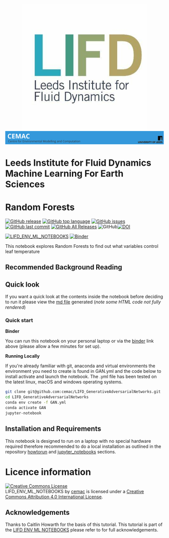 <div align="center">
<img src="https://github.com/cemac/LIFD_ENV_ML_NOTEBOOKS/blob/main/images/LIFDlogo.png"></a>
<a href="https://www.cemac.leeds.ac.uk/">
  <img src="https://github.com/cemac/cemac_generic/blob/master/Images/cemac.png"></a>
  <br>
</div>

# Leeds Institute for Fluid Dynamics Machine Learning For Earth Sciences #

# Random Forests

[![GitHub release](https://img.shields.io/github/release/cemac/LIFD_GenerativeAdversarialNetworks.svg)](https://github.com/cemac/LIFD_GenerativeAdversarialNetworks/releases) [![GitHub top language](https://img.shields.io/github/languages/top/cemac/LIFD_GenerativeAdversarialNetworks.svg)](https://github.com/cemac/LIFD_GenerativeAdversarialNetworks) [![GitHub issues](https://img.shields.io/github/issues/cemac/LIFD_GenerativeAdversarialNetworks.svg)](https://github.com/cemac/LIFD_GenerativeAdversarialNetworks/issues) [![GitHub last commit](https://img.shields.io/github/last-commit/cemac/LIFD_GenerativeAdversarialNetworks.svg)](https://github.com/cemac/LIFD_GenerativeAdversarialNetworks/commits/master) [![GitHub All Releases](https://img.shields.io/github/downloads/cemac/LIFD_GenerativeAdversarialNetworks/total.svg)](https://github.com/cemac/LIFD_GenerativeAdversarialNetworks/releases) ![GitHub](https://img.shields.io/github/license/cemac/LIFD_GenerativeAdversarialNetworks.svg)[![DOI](https://zenodo.org/badge/366734586.svg)](https://zenodo.org/badge/latestdoi/366734586)

[![LIFD_ENV_ML_NOTEBOOKS](https://github.com/cemac/LIFD_GenerativeAdversarialNetworks/actions/workflows/python-package-conda-GAN.yml/badge.svg)](https://github.com/cemac/LIFD_GenerativeAdversarialNetworks/actions/workflows/python-package-conda-GAN.yml)
[![Binder](https://mybinder.org/badge_logo.svg)](https://mybinder.org/v2/gh/cemac/LIFD_GenerativeAdversarialNetworks/HEAD?labpath=GenerativeAdversarialNetworks.ipynb)

This notebook explores Random Forests to find out what variables control leaf temperature

## Recommended Background Reading

## Quick look

If you want a quick look at the contents inside the notebook before deciding to run it please view the [md file](https://github.com/cemac/LIFD_GenerativeAdversarialNetworks/blob/main/GenerativeAdversarialNetworks.md) generated (*note some HTML code not fully rendered*)


### Quick start

**Binder**

You can run this notebook on your personal laptop or via the [binder](https://mybinder.readthedocs.io/en/latest/index.html#what-is-binder) link above (please allow a few minutes for set up).

**Running Locally**

If you're already familiar with git, anaconda and virtual environments the environment you need to create is found in GAN.yml and the code below to install activate and launch the notebook. The .yml file has been tested on the latest linux, macOS and windows operating systems.

```bash
git clone git@github.com:cemac/LIFD_GenerativeAdversarialNetworks.git
cd LIFD_GenerativeAdversarialNetworks
conda env create -f GAN.yml
conda activate GAN
jupyter-notebook
```

## Installation and Requirements

This notebook is designed to run on a laptop with no special hardware required therefore recommended to do a local installation as outlined in the repository [howtorun](https://github.com/cemac/LIFD_ENV_ML_NOTEBOOKS/howtorun.md) and [jupyter_notebooks](https://github.com/cemac/LIFD_ENV_ML_NOTEBOOKS/jupyter_notebooks.md) sections.


# Licence information #

<a rel="license" href="http://creativecommons.org/licenses/by/4.0/"><img alt="Creative Commons License" style="border-width:0" src="https://i.creativecommons.org/l/by/4.0/88x31.png" /></a><br /><span xmlns:dct="http://purl.org/dc/terms/" property="dct:title">LIFD_ENV_ML_NOTEBOOKS</span> by <a xmlns:cc="http://creativecommons.org/ns#" href="http://cemac.leeds.ac.uk/" property="cc:attributionName" rel="cc:attributionURL">cemac</a> is licensed under a <a rel="license" href="http://creativecommons.org/licenses/by/4.0/">Creative Commons Attribution 4.0 International License</a>.

## Acknowledgements

Thanks to Caitlin Howarth for the basis of this tutorial. This tutorial is part of the [LIFD ENV ML NOTEBOOKS](https://github.com/cemac/LIFD_ENV_ML_NOTEBOOKS) please refer to for full acknowledgements.
